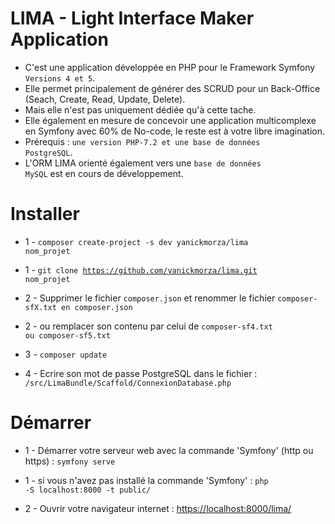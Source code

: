 # LIMA - Light Interface Maker Application
- C'est une application développée en PHP pour le Framework Symfony <code>Versions 4 et 5</code>.
- Elle permet principalement de générer des SCRUD pour un Back-Office (Seach, Create, Read, Update, Delete).
- Mais elle n'est pas uniquement dédiée qu'à cette tache.
- Elle également en mesure de concevoir une application multicomplexe en Symfony avec 60% de No-code, le reste est à votre libre imagination.
- Prérequis : <code>une version PHP-7.2 et une base de données PostgreSQL</code>.
- L'ORM LIMA orienté également vers une <code>base de données MySQL</code> est en cours de développement.

# Installer

- 1 - <code>composer create-project -s dev yanickmorza/lima nom_projet</code>
- 1 - <code>git clone https://github.com/yanickmorza/lima.git nom_projet</code>

- 2 - Supprimer le fichier <code>composer.json</code> et renommer le fichier <code>composer-sfX.txt en composer.json</code>
- 2 - ou remplacer son contenu par celui de <code>composer-sf4.txt ou composer-sf5.txt</code>

- 3 - <code>composer update</code>

- 4 - Ecrire son mot de passe PostgreSQL dans le fichier :
<code>/src/LimaBundle/Scaffold/ConnexionDatabase.php</code>

# Démarrer

- 1 - Démarrer votre serveur web avec la commande 'Symfony' (http ou https) : 
<code>symfony serve</code>
- 1 - si vous n'avez pas installé la commande 'Symfony' :
<code>php -S localhost:8000 -t public/</code>

- 2 - Ouvrir votre navigateur internet : <a href="https://localhost:8000/lima/">https://localhost:8000/lima/</a>